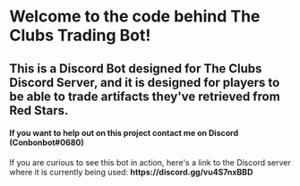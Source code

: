 <h1>Welcome to the code behind The Clubs Trading Bot!</h1>
<h2>This is a Discord Bot designed for The Clubs Discord Server, and it is designed for players to be able to trade artifacts they've retrieved from Red Stars.</h2>
<h4>If you want to help out on this project contact me on Discord (Conbonbot#0680)</h4>
<p>If you are curious to see this bot in action, here's a link to the Discord server where it is currently being used: <b>https://discord.gg/vu4S7nxBBD</b></p>
